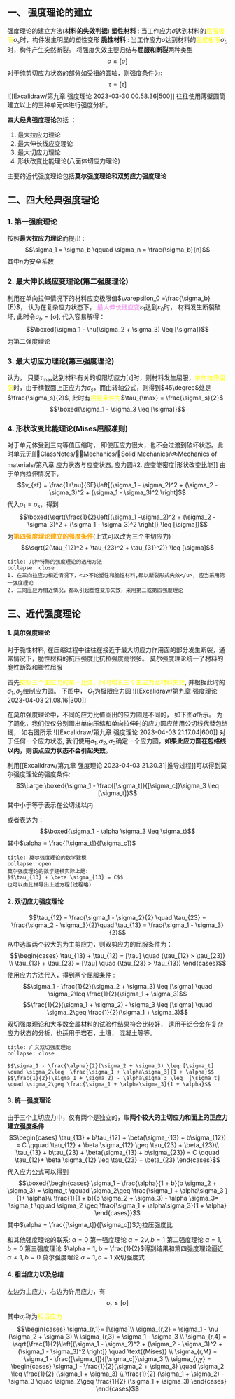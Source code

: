 ## 一、 强度理论的建立
强度理论的建立方法(**材料的失效判据**)
**塑性材料** : 当工作应力$\sigma$达到材料的<mark style="background: transparent; color: yellow">屈服极限</mark>$\sigma_s$时，构件发生明显的塑性变形
**脆性材料** : 当工作应力$\sigma$达到材料的<mark style="background: transparent; color: yellow">强度极限</mark>$\sigma_b$时，构件产生突然断裂。
将强度失效主要归结与**屈服和断裂**两种类型 
$$\sigma \leq [\sigma]$$
对于纯剪切应力状态的部分如受扭的圆轴，则强度条件为: 
$$\tau = [\tau]$$
![[Excalidraw/第九章 强度理论 2023-03-30 00.58.36|500]]
往往使用薄壁圆筒建立以上的三种单元体进行强度分析。 

**四大经典强度理论**包括 ：
1. 最大拉应力理论 
2. 最大伸长线应变理论
3. 最大切应力理论
4. 形状改变比能理论(八面体切应力理论)

主要的近代强度理论包括**莫尔强度理论和双剪应力强度理论**
## 二、四大经典强度理论
### 1. 第一强度理论
按照**最大拉应力理论**而提出 : 
$$\sigma_1 = \sigma_b \qquad \sigma_n  = \frac{\sigma_b}{n}$$
其中$n$为安全系数

### 2. 最大伸长线应变理论(第二强度理论)
利用在单向拉伸情况下的材料应变极限值$\varepsilon_0 =\frac{\sigma_b}{E}$， 认为在复杂应力状态下， <mark style="background: transparent; color: violet">最大伸长线应变</mark>$\varepsilon_1$达到$\varepsilon_0$时， 材料发生断裂破坏, 此时令$\sigma_b = [\sigma]$, 代入容易解得： 
$$\boxed{\sigma_1 - \nu(\sigma_2 + \sigma_3) \leq [\sigma]}$$
为第二强度理论

### 3. 最大切应力理论(第三强度理论)
认为， 只要$\tau_{\max}$达到材料有关的极限切应力$[\tau]$时，则材料发生屈服，<mark style="background: transparent; color: yellow">单向拉伸屈服</mark>时，由于横截面上正应力为$\sigma_s$，而由转轴公式，则得到$45\degree$处是$\frac{\sigma_s}{2}$, 此时有<mark style="background: transparent; color: yellow">屈服条件为</mark>$\tau_{\max} = \frac{\sigma_s}{2}$
$$\boxed{\sigma_1 - \sigma_3 \leq [\sigma]}$$
### 4. 形状改变比能理论(Mises屈服准则)
对于单元体受到三向等值压缩时， 即使压应力很大，也不会过渡到破坏状态。此时单元无[[📘ClassNotes/👨‍🔧Mechanics/🕋Solid Mechanics/🚲Mechanics of materials/第八章 应力状态与应变状态, 应力圆#2. 应变能密度|形状改变比能]]
由于单向拉伸情况下，
$$v_{sf} = \frac{1+\nu}{6E}\left[(\sigma_1 - \sigma_2)^2 + (\sigma_2 - \sigma_3)^2 + (\sigma_1 - \sigma_3)^2 \right]$$
代入$\sigma_1 = \sigma_s$，得到 
$$\boxed{\sqrt{\frac{1}{2}\left[(\sigma_1 -\sigma_2)^2 + (\sigma_2 - \sigma_3)^2 + (\sigma_1 -  \sigma_3)^2 \right]} \leq [\sigma]}$$
为<b><mark style="background: transparent; color: orange">第四强度理论建立的强度条件</mark></b>(上式可以改为三个主切应力)  
$$\sqrt{2(\tau_{12}^2 + \tau_{23}^2 + \tau_{31}^2)} \leq [\sigma]$$

`````ad-tip
title: 几种特殊的强度理论的选用方法
collapse: close
1. 在三向拉应力相近情况下，<u>不论塑性和脆性材料,都以断裂形式失效</u>, 应当采用第一强度理论
2. 三向压应力相近情况，都以引起塑性变形失效，采用第三或第四强度理论
`````

## 三、近代强度理论
#### 1. 莫尔强度理论
对于脆性材料, 在压缩过程中往往在接近于最大切应力作用面的部分发生断裂，通常情况下，脆性材料的抗压强度比抗拉强度高很多。 莫尔强度理论统一了材料的脆性断裂和塑性屈服

首先<mark style="background: transparent; color: yellow">按照三个主应力的某一比值，同时增长三个主应力至材料失效</mark>, 并根据此时的$\sigma_1,\sigma_3$绘制应力圆。 下图中， $O_1$为极限应力圆
![[Excalidraw/第九章 强度理论 2023-04-03 21.08.16|300]]

在莫尔强度理论中，不同的应力比值画出的应力圆是不同的， 如下图$a$所示。 为了简化，我们仅仅分别画出单向压缩和单向拉伸时的应力圆应使用公切线代替包络线， 如右图所示
![[Excalidraw/第九章 强度理论 2023-04-03 21.17.04|600]]
对于任何一个应力状态, 我们使用$\sigma_1, \sigma_2 ,\sigma_3$确定一个应力圆，**如果此应力圆在包络线以内，则该点应力状态不会引起失效**。

利用[[Excalidraw/第九章 强度理论 2023-04-03 21.30.31|推导过程]]可以得到莫尔强度理论的强度条件: 
$$\Large \boxed{\sigma_1 - \frac{[\sigma_t]}{[\sigma_c]}\sigma_3 \leq  [\sigma_t]}$$
其中小于等于表示在公切线以内

或者表达为：
$$\boxed{\sigma_1 - \alpha \sigma_3 \leq  \sigma_t}$$
其中$\alpha = \frac{[\sigma_t]}{[\sigma_c]}$

`````ad-note
title: 莫尔强度理论的数学建模
collapse: open
莫尔强度理论的数学建模实际上是: 
$$\tau_{13} + \beta \sigma_{13} = C$$
也可以由此推导出上述方程(过程略)
`````

#### 2. 双切应力强度理论
$$\tau_{12} = \frac{\sigma_1 - \sigma_2}{2} \quad \tau_{23} = \frac{\sigma_2 - \sigma_3}{2}\quad \tau_{13} = \frac{\sigma_1 - \sigma_3}{2}$$
从中选取两个较大的为主剪应力，则双剪应力的屈服条件为：
$$\begin{cases}
\tau_{13} + \tau_{12} = [\tau] \quad  (\tau_{12} > \tau_{23}) \\
\tau_{13} + \tau_{23} = [\tau] \quad  (\tau_{23} > \tau_{13})
\end{cases}$$
使用应力方法代入，得到两个屈服条件 : 
$$\sigma_1 - \frac{1}{2}(\sigma_2 + \sigma_3) \leq [\sigma] \quad \sigma_2\leq  \frac{1}{2}(\sigma_1 + \sigma_3)$$
$$\frac{1}{2}(\sigma_1 + \sigma_2) - \sigma_3 \leq  [\sigma] \quad \sigma_2\geq \frac{1}{2}(\sigma_1 + \sigma_3)$$
双切强度理论和大多数金属材料的试验件结果符合比较好， 适用于铝合金在复杂应力状态的分析，也适用于岩石，土壤， 混凝土等等。 
`````ad-note
title: 广义双切强度理论
collapse: close

$$\sigma_1 - \frac{\alpha}{2}(\sigma_2 + \sigma_3) \leq [\sigma_t] \quad \sigma_2\leq  \frac{\sigma_1 + \alpha\sigma_3}{1 + \alpha}$$
$$\frac{1}{2}(\sigma_1 + \sigma_2) - \alpha\sigma_3 \leq  [\sigma_t] \quad \sigma_2\geq \frac{\sigma_1 + \alpha\sigma_3}{1 + \alpha}$$
`````

#### 3. 统一强度理论
由于三个主切应力中，仅有两个是独立的，取**两个较大的主切应力和面上的正应力建立强度条件**
$$\begin{cases}
\tau_{13} + b\tau_{12} + \beta(\sigma_{13} + b\sigma_{12}) = C  \qquad  \tau_{12} + \beta \sigma_{12} \geq \tau_{23} + \beta_{23}\\
\tau_{13} + b\tau_{23} + \beta(\sigma_{13} + b\sigma_{23}) = C \qquad \tau_{12}+ \beta \sigma_{12} \leq \tau_{23} + \beta_{23}
\end{cases}$$
代入应力公式可以得到
$$\boxed{\begin{cases}
\sigma_1 - \frac{\alpha}{1 + b}(b \sigma_2 + \sigma_3) = \sigma_t \qquad  \sigma_2\geq \frac{\sigma_1 + \alpha\sigma_3 }{1+ \alpha}\\
\frac{1}{1 + b}(b \sigma_2 + \sigma_3) - \alpha \sigma_3= \sigma_t \qquad \sigma_2 \geq \frac{\sigma_1 + \alpha\sigma_3}{1 + \alpha}
\end{cases}}$$
其中$\alpha = \frac{[\sigma_t]}{[\sigma_c]}$为拉压强度比

和其他强度理论的联系:
$\alpha = 0$ 第一强度理论
$\alpha = 2\nu , b =1$ 第二强度理论
$\alpha = 1, b =0$ 第三强度理论
$\alpha = 1, b = \frac{1}{2}$得到结果和第四强度理论逼近
$\alpha \neq 1, b = 0$ 莫尔强度理论
$a =1, b=1$ 双切强度式


#### 4. 相当应力以及总结
左边为主应力，右边为许用应力，有
$$\sigma_r \leq  [\sigma]$$
其中$\sigma_r$称为<mark style="background: transparent; color: yellow">相当应力</mark>
$$\begin{cases}
\sigma_{r,1}= [\sigma]\\
\sigma_{r,2} = \sigma_1 - \nu (\sigma_2 + \sigma_3) \\
\sigma_{r,3} = \sigma_1 - \sigma_3  \\
\sigma_{r,4} = \sqrt{\frac{1}{2}\left[(\sigma_1 - \sigma_2)^2 + (\sigma_2 - \sigma_3)^2 + (\sigma_1 - \sigma_3)^2 \right]} \quad \text{(Mises)} \\
\sigma_{r,M} = \sigma_1 - \frac{[\sigma_t]}{[\sigma_c]}\sigma_3 \\
\sigma_{r,y} = \begin{cases}
\sigma_1 - \frac{1}{2}(\sigma_2 + \sigma_3) \quad \sigma_2 \leq  \frac{1}{2} (\sigma_1 +  \sigma_3) \\
\frac{1}{2} (\sigma_1 + \sigma_2) - \sigma_3 \quad \sigma_2\geq  \frac{1}{2} (\sigma_1 + \sigma_3)
\end{cases}
\end{cases}$$
